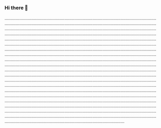 ### Hi there 👋

..................................................................................................................................................................................................................................................................................................................................................................................................................................................................................................................................................................................................................................................................................................................................................................................................................................................................................................................................................................................................................................................................................................................................................................................................................................................................................................................................................................................................................................................................................................................................................................................................................................................................................................................................................................................................................................................................................................................................................................................................................................................................................................................................................................................................................................................................................................................................................................................................................................................................................................................................................................................................................................................................................